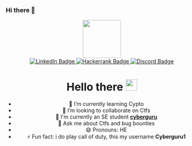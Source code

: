 ![]()

### Hi there 👋



<div id="header" align="center">
  <img src="https://media.giphy.com/media/RbDKaczqWovIugyJmW/giphy.gif" width="100"/>

<div id="badges" align= "center">
  <a href="https://www.linkedin.com/in/hamza-saidu">
    <img src="https://img.shields.io/badge/LinkedIn-blue?style=for-the-badge&logo=linkedin&logoColor=white" alt="LinkedIn Badge"/>
  </a>
  <a href="https://www.hackerrank.com/hamzasaidu34">
    <img src="https://img.shields.io/badge/Hackerrank-green?style=for-the-badge&logo=Hackerrank&logoColor=white" alt="Hackerrank Badge"/>
  </a>
  <a href="https://discord.com/users/cyber_guru#9217">
    <img src="https://img.shields.io/badge/Discord-blue?style=for-the-badge&logo=discord&logoColor=white" alt="Discord Badge"/>
  </a>
  <div align = "center">
    <img src="https://komarev.com/ghpvc/?username=Cyberguru1&style=flat-square&color=blue" alt=""/>
  </div>
</div>
<h1>
  Hello there
  <img src="https://media.giphy.com/media/hvRJCLFzcasrR4ia7z/giphy.gif" width="30px"/>
</h1>
 


- 🌱 I’m currently learning Cypto 
- 👯 I’m looking to collaborate on Ctfs
- 👯 I'm currently an SE student **[cyberguru]**
- 💬 Ask me about Ctfs and bug bounties
- 😄 Pronouns: HE
- ⚡ Fun fact: i do play call of duty, this my username **Cyberguru1**


<!-- prettier-ignore-start -->
<!-- START_SECTION:ascii_graph -->

<!-- links -->

[cyberguru]: https://github.com/Cyberguru1/  "cyberguru"
[linkedin]: https://www.linkedin.com/in/hamza-saidu "Hamza LinkedIn"
